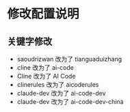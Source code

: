 # 修改配置说明

## 关键字修改

- saoudrizwan 改为了 tianguaduizhang
- cline 改为了 ai-code
- Cline 改为了 AI Code
- clinerules 改为了 aicoderules
- claude-dev 改为了 ai-code-dev
- claude-dev 改为了 ai-code-dev-china
















